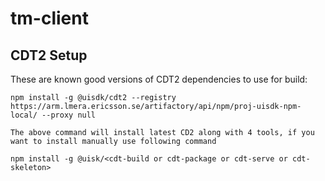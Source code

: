 # tm-client

## CDT2 Setup

These are known good versions of CDT2 dependencies to use for build:

    npm install -g @uisdk/cdt2 --registry https://arm.lmera.ericsson.se/artifactory/api/npm/proj-uisdk-npm-local/ --proxy null

    The above command will install latest CD2 along with 4 tools, if you want to install manually use following command

    npm install -g @uisk/<cdt-build or cdt-package or cdt-serve or cdt-skeleton>

